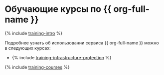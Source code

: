 # Обучающие курсы по {{ org-full-name }}

{% include [training-intro](../_includes/training/training-intro.md) %}

Подробнее узнать об использовании сервиса {{ org-full-name }} можно в следующих курсах:
* {% include [training-infrastructure-protection](../_includes/training/training-pce.md) %}

{% include [training-courses](../_includes/training/training-courses.md) %}